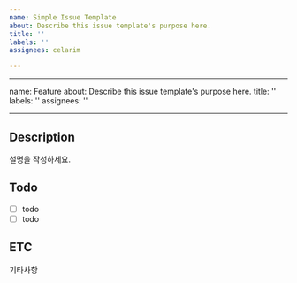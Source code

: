 ```yaml
---
name: Simple Issue Template
about: Describe this issue template's purpose here.
title: ''
labels: ''
assignees: celarim

---
```


---
name: Feature
about: Describe this issue template's purpose here.
title: ''
labels: ''
assignees: ''

---

## Description

설명을 작성하세요.

## Todo

- [ ] todo
- [ ] todo

## ETC
기타사항
